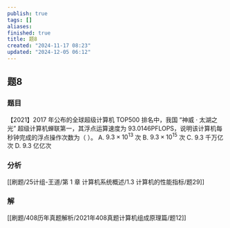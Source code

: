 ```yaml
---
publish: true
tags: []
aliases: 
finished: true
title: 题8
created: "2024-11-17 08:23"
updated: "2024-12-05 06:12"
---
```

## 题8
### 题目
【2021】2017 年公布的全球超级计算机 TOP500 排名中，我国 “神威 · 太湖之光” 超级计算机蝉联第一，其浮点运算速度为 93.0146PFLOPS，说明该计算机每秒钟完成的浮点操作次数为（ ）。
A. $9.3\times10^{13}$ 次
B. $9.3\times10^{15}$ 次
C. 9.3 千万亿次
D. 9.3 亿亿次
### 分析
[[刷题/25计组-王道/第 1 章 计算机系统概述/1.3 计算机的性能指标/题29]]
### 解
[[刷题/408历年真题解析/2021年408真题计算机组成原理篇/题12]]